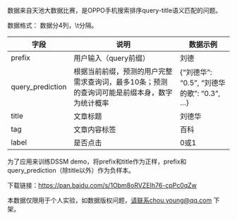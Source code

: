 数据来自天池大数据比赛，是OPPO手机搜索排序query-title语义匹配的问题。 

数据格式： 数据分4列，\t分隔。

| 字段             | 说明                                                         | 数据示例                                   |
| ---------------- | ------------------------------------------------------------ | ------------------------------------------ |
| prefix           | 用户输入（query前缀）                                        | 刘德                                       |
| query_prediction | 根据当前前缀，预测的用户完整需求查询词，最多10条；预测的查询词可能是前缀本身，数字为统计概率 | {“刘德华”:  “0.5”, “刘德华的歌”: “0.3”, …} |
| title            | 文章标题                                                     | 刘德华                                     |
| tag              | 文章内容标签                                                 | 百科                                       |
| label            | 是否点击                                                     | 0或1                                       |

为了应用来训练DSSM demo，将prefix和title作为正样，prefix和query_prediction（除title以外）作为负样本。



下载链接：https://pan.baidu.com/s/1Obm8oRVZEIh76-cpPc0qZw

本数据仅限用于个人实验，如数据版权问题，请联系chou.young@qq.com 下架。